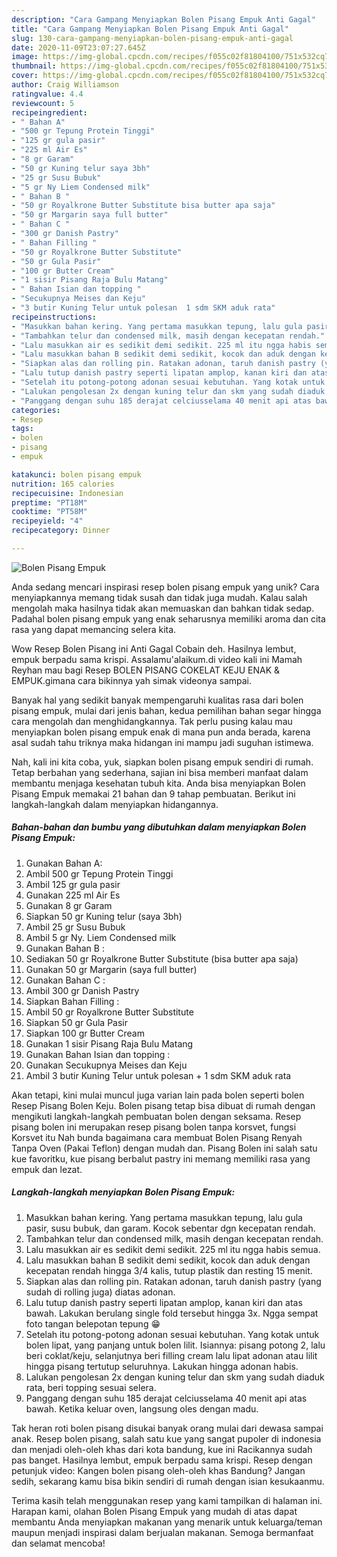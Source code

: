 ```yaml
---
description: "Cara Gampang Menyiapkan Bolen Pisang Empuk Anti Gagal"
title: "Cara Gampang Menyiapkan Bolen Pisang Empuk Anti Gagal"
slug: 130-cara-gampang-menyiapkan-bolen-pisang-empuk-anti-gagal
date: 2020-11-09T23:07:27.645Z
image: https://img-global.cpcdn.com/recipes/f055c02f81804100/751x532cq70/bolen-pisang-empuk-foto-resep-utama.jpg
thumbnail: https://img-global.cpcdn.com/recipes/f055c02f81804100/751x532cq70/bolen-pisang-empuk-foto-resep-utama.jpg
cover: https://img-global.cpcdn.com/recipes/f055c02f81804100/751x532cq70/bolen-pisang-empuk-foto-resep-utama.jpg
author: Craig Williamson
ratingvalue: 4.4
reviewcount: 5
recipeingredient:
- " Bahan A"
- "500 gr Tepung Protein Tinggi"
- "125 gr gula pasir"
- "225 ml Air Es"
- "8 gr Garam"
- "50 gr Kuning telur saya 3bh"
- "25 gr Susu Bubuk"
- "5 gr Ny Liem Condensed milk"
- " Bahan B "
- "50 gr Royalkrone Butter Substitute bisa butter apa saja"
- "50 gr Margarin saya full butter"
- " Bahan C "
- "300 gr Danish Pastry"
- " Bahan Filling "
- "50 gr Royalkrone Butter Substitute"
- "50 gr Gula Pasir"
- "100 gr Butter Cream"
- "1 sisir Pisang Raja Bulu Matang"
- " Bahan Isian dan topping "
- "Secukupnya Meises dan Keju"
- "3 butir Kuning Telur untuk polesan  1 sdm SKM aduk rata"
recipeinstructions:
- "Masukkan bahan kering. Yang pertama masukkan tepung, lalu gula pasir, susu bubuk, dan garam. Kocok sebentar dgn kecepatan rendah."
- "Tambahkan telur dan condensed milk, masih dengan kecepatan rendah."
- "Lalu masukkan air es sedikit demi sedikit. 225 ml itu ngga habis semua."
- "Lalu masukkan bahan B sedikit demi sedikit, kocok dan aduk dengan kecepatan rendah hingga 3/4 kalis, tutup plastik dan resting 15 menit."
- "Siapkan alas dan rolling pin. Ratakan adonan, taruh danish pastry (yang sudah di rolling juga) diatas adonan."
- "Lalu tutup danish pastry seperti lipatan amplop, kanan kiri dan atas bawah. Lakukan berulang single fold tersebut hingga 3x. Ngga sempat foto tangan belepotan tepung 😁"
- "Setelah itu potong-potong adonan sesuai kebutuhan. Yang kotak untuk bolen lipat, yang panjang untuk bolen lilit. Isiannya: pisang potong 2, lalu beri coklat/keju, selanjutnya beri filling cream lalu lipat adonan atau lilit hingga pisang tertutup seluruhnya. Lakukan hingga adonan habis."
- "Lalukan pengolesan 2x dengan kuning telur dan skm yang sudah diaduk rata, beri topping sesuai selera."
- "Panggang dengan suhu 185 derajat celciusselama 40 menit api atas bawah. Ketika keluar oven, langsung oles dengan madu."
categories:
- Resep
tags:
- bolen
- pisang
- empuk

katakunci: bolen pisang empuk 
nutrition: 165 calories
recipecuisine: Indonesian
preptime: "PT18M"
cooktime: "PT58M"
recipeyield: "4"
recipecategory: Dinner

---
```



![Bolen Pisang Empuk](https://img-global.cpcdn.com/recipes/f055c02f81804100/751x532cq70/bolen-pisang-empuk-foto-resep-utama.jpg)

Anda sedang mencari inspirasi resep bolen pisang empuk yang unik? Cara menyiapkannya memang tidak susah dan tidak juga mudah. Kalau salah mengolah maka hasilnya tidak akan memuaskan dan bahkan tidak sedap. Padahal bolen pisang empuk yang enak seharusnya memiliki aroma dan cita rasa yang dapat memancing selera kita.

Wow Resep Bolen Pisang ini Anti Gagal Cobain deh. Hasilnya lembut, empuk berpadu sama krispi. Assalamu&#39;alaikum.di video kali ini Mamah Reyhan mau bagi Resep BOLEN PISANG COKELAT KEJU ENAK &amp; EMPUK.gimana cara bikinnya yah simak videonya sampai.

Banyak hal yang sedikit banyak mempengaruhi kualitas rasa dari bolen pisang empuk, mulai dari jenis bahan, kedua pemilihan bahan segar hingga cara mengolah dan menghidangkannya. Tak perlu pusing kalau mau menyiapkan bolen pisang empuk enak di mana pun anda berada, karena asal sudah tahu triknya maka hidangan ini mampu jadi suguhan istimewa.


Nah, kali ini kita coba, yuk, siapkan bolen pisang empuk sendiri di rumah. Tetap berbahan yang sederhana, sajian ini bisa memberi manfaat dalam membantu menjaga kesehatan tubuh kita. Anda bisa menyiapkan Bolen Pisang Empuk memakai 21 bahan dan 9 tahap pembuatan. Berikut ini langkah-langkah dalam menyiapkan hidangannya.

<!--inarticleads1-->

##### Bahan-bahan dan bumbu yang dibutuhkan dalam menyiapkan Bolen Pisang Empuk:

1. Gunakan  Bahan A:
1. Ambil 500 gr Tepung Protein Tinggi
1. Ambil 125 gr gula pasir
1. Gunakan 225 ml Air Es
1. Gunakan 8 gr Garam
1. Siapkan 50 gr Kuning telur (saya 3bh)
1. Ambil 25 gr Susu Bubuk
1. Ambil 5 gr Ny. Liem Condensed milk
1. Gunakan  Bahan B :
1. Sediakan 50 gr Royalkrone Butter Substitute (bisa butter apa saja)
1. Gunakan 50 gr Margarin (saya full butter)
1. Gunakan  Bahan C :
1. Ambil 300 gr Danish Pastry
1. Siapkan  Bahan Filling :
1. Ambil 50 gr Royalkrone Butter Substitute
1. Siapkan 50 gr Gula Pasir
1. Siapkan 100 gr Butter Cream
1. Gunakan 1 sisir Pisang Raja Bulu Matang
1. Gunakan  Bahan Isian dan topping :
1. Gunakan Secukupnya Meises dan Keju
1. Ambil 3 butir Kuning Telur untuk polesan + 1 sdm SKM aduk rata


Akan tetapi, kini mulai muncul juga varian lain pada bolen seperti bolen Resep Pisang Bolen Keju. Bolen pisang tetap bisa dibuat di rumah dengan mengikuti langkah-langkah pembuatan bolen dengan seksama. Resep pisang bolen ini merupakan resep pisang bolen tanpa korsvet, fungsi Korsvet itu Nah bunda bagaimana cara membuat Bolen Pisang Renyah Tanpa Oven (Pakai Teflon) dengan mudah dan. Pisang Bolen ini salah satu kue favoritku, kue pisang berbalut pastry ini memang memiliki rasa yang empuk dan lezat. 

<!--inarticleads2-->

##### Langkah-langkah menyiapkan Bolen Pisang Empuk:

1. Masukkan bahan kering. Yang pertama masukkan tepung, lalu gula pasir, susu bubuk, dan garam. Kocok sebentar dgn kecepatan rendah.
1. Tambahkan telur dan condensed milk, masih dengan kecepatan rendah.
1. Lalu masukkan air es sedikit demi sedikit. 225 ml itu ngga habis semua.
1. Lalu masukkan bahan B sedikit demi sedikit, kocok dan aduk dengan kecepatan rendah hingga 3/4 kalis, tutup plastik dan resting 15 menit.
1. Siapkan alas dan rolling pin. Ratakan adonan, taruh danish pastry (yang sudah di rolling juga) diatas adonan.
1. Lalu tutup danish pastry seperti lipatan amplop, kanan kiri dan atas bawah. Lakukan berulang single fold tersebut hingga 3x. Ngga sempat foto tangan belepotan tepung 😁
1. Setelah itu potong-potong adonan sesuai kebutuhan. Yang kotak untuk bolen lipat, yang panjang untuk bolen lilit. Isiannya: pisang potong 2, lalu beri coklat/keju, selanjutnya beri filling cream lalu lipat adonan atau lilit hingga pisang tertutup seluruhnya. Lakukan hingga adonan habis.
1. Lalukan pengolesan 2x dengan kuning telur dan skm yang sudah diaduk rata, beri topping sesuai selera.
1. Panggang dengan suhu 185 derajat celciusselama 40 menit api atas bawah. Ketika keluar oven, langsung oles dengan madu.


Tak heran roti bolen pisang disukai banyak orang mulai dari dewasa sampai anak. Resep bolen pisang, salah satu kue yang sangat pupoler di indonesia dan menjadi oleh-oleh khas dari kota bandung, kue ini Racikannya sudah pas banget. Hasilnya lembut, empuk berpadu sama krispi. Resep dengan petunjuk video: Kangen bolen pisang oleh-oleh khas Bandung? Jangan sedih, sekarang kamu bisa bikin sendiri di rumah dengan isian kesukaanmu. 

Terima kasih telah menggunakan resep yang kami tampilkan di halaman ini. Harapan kami, olahan Bolen Pisang Empuk yang mudah di atas dapat membantu Anda menyiapkan makanan yang menarik untuk keluarga/teman maupun menjadi inspirasi dalam berjualan makanan. Semoga bermanfaat dan selamat mencoba!
